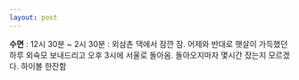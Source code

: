```yaml
---
layout: post
---
```

**수면** : 12시 30분 ~ 2시 30분 : 외삼촌 댁에서 잠깐 잠. 어제와 반대로 햇살이 가득했던 하루
외숙모 보내드리고 오후 3시에 서울로 돌아옴. 돌아오지마자 몇시간 잤는지 모르겠다.
하이볼 한잔함
